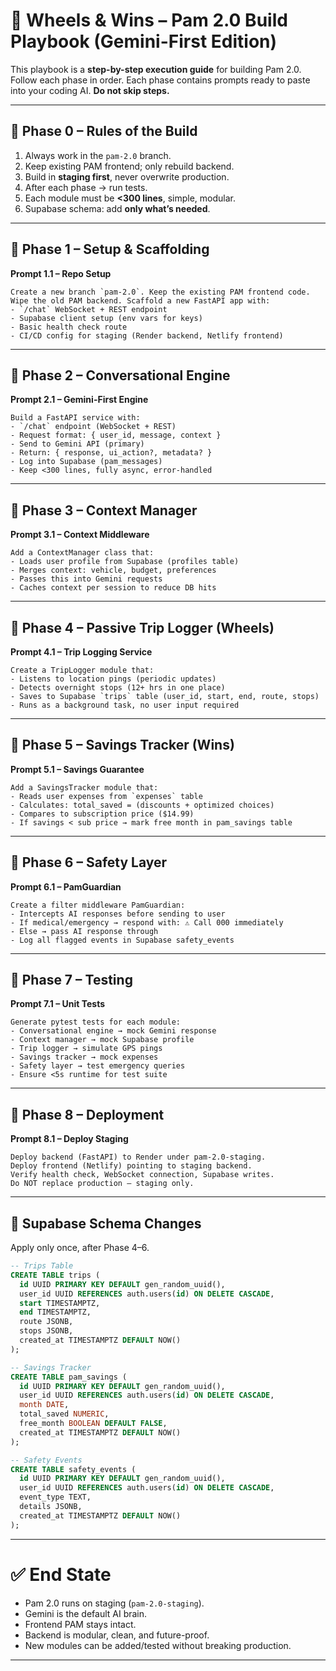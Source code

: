 # 🚐 Wheels & Wins – Pam 2.0 Build Playbook (Gemini-First Edition)

This playbook is a **step-by-step execution guide** for building Pam 2.0. Follow each phase in order. Each phase contains prompts ready to paste into your coding AI. **Do not skip steps.**

---

## 📌 Phase 0 – Rules of the Build
1. Always work in the `pam-2.0` branch.
2. Keep existing PAM frontend; only rebuild backend.
3. Build in **staging first**, never overwrite production.
4. After each phase → run tests.
5. Each module must be **<300 lines**, simple, modular.
6. Supabase schema: add **only what’s needed**.

---

## 📌 Phase 1 – Setup & Scaffolding
**Prompt 1.1 – Repo Setup**
```
Create a new branch `pam-2.0`. Keep the existing PAM frontend code. Wipe the old PAM backend. Scaffold a new FastAPI app with:
- `/chat` WebSocket + REST endpoint
- Supabase client setup (env vars for keys)
- Basic health check route
- CI/CD config for staging (Render backend, Netlify frontend)
```

---

## 📌 Phase 2 – Conversational Engine
**Prompt 2.1 – Gemini-First Engine**
```
Build a FastAPI service with:
- `/chat` endpoint (WebSocket + REST)
- Request format: { user_id, message, context }
- Send to Gemini API (primary)
- Return: { response, ui_action?, metadata? }
- Log into Supabase (pam_messages)
- Keep <300 lines, fully async, error-handled
```

---

## 📌 Phase 3 – Context Manager
**Prompt 3.1 – Context Middleware**
```
Add a ContextManager class that:
- Loads user profile from Supabase (profiles table)
- Merges context: vehicle, budget, preferences
- Passes this into Gemini requests
- Caches context per session to reduce DB hits
```

---

## 📌 Phase 4 – Passive Trip Logger (Wheels)
**Prompt 4.1 – Trip Logging Service**
```
Create a TripLogger module that:
- Listens to location pings (periodic updates)
- Detects overnight stops (12+ hrs in one place)
- Saves to Supabase `trips` table (user_id, start, end, route, stops)
- Runs as a background task, no user input required
```

---

## 📌 Phase 5 – Savings Tracker (Wins)
**Prompt 5.1 – Savings Guarantee**
```
Add a SavingsTracker module that:
- Reads user expenses from `expenses` table
- Calculates: total_saved = (discounts + optimized choices)
- Compares to subscription price ($14.99)
- If savings < sub price → mark free month in pam_savings table
```

---

## 📌 Phase 6 – Safety Layer
**Prompt 6.1 – PamGuardian**
```
Create a filter middleware PamGuardian:
- Intercepts AI responses before sending to user
- If medical/emergency → respond with: ⚠️ Call 000 immediately
- Else → pass AI response through
- Log all flagged events in Supabase safety_events
```

---

## 📌 Phase 7 – Testing
**Prompt 7.1 – Unit Tests**
```
Generate pytest tests for each module:
- Conversational engine → mock Gemini response
- Context manager → mock Supabase profile
- Trip logger → simulate GPS pings
- Savings tracker → mock expenses
- Safety layer → test emergency queries
- Ensure <5s runtime for test suite
```

---

## 📌 Phase 8 – Deployment
**Prompt 8.1 – Deploy Staging**
```
Deploy backend (FastAPI) to Render under pam-2.0-staging.
Deploy frontend (Netlify) pointing to staging backend.
Verify health check, WebSocket connection, Supabase writes.
Do NOT replace production — staging only.
```

---

## 📌 Supabase Schema Changes
Apply only once, after Phase 4–6.

```sql
-- Trips Table
CREATE TABLE trips (
  id UUID PRIMARY KEY DEFAULT gen_random_uuid(),
  user_id UUID REFERENCES auth.users(id) ON DELETE CASCADE,
  start TIMESTAMPTZ,
  end TIMESTAMPTZ,
  route JSONB,
  stops JSONB,
  created_at TIMESTAMPTZ DEFAULT NOW()
);

-- Savings Tracker
CREATE TABLE pam_savings (
  id UUID PRIMARY KEY DEFAULT gen_random_uuid(),
  user_id UUID REFERENCES auth.users(id) ON DELETE CASCADE,
  month DATE,
  total_saved NUMERIC,
  free_month BOOLEAN DEFAULT FALSE,
  created_at TIMESTAMPTZ DEFAULT NOW()
);

-- Safety Events
CREATE TABLE safety_events (
  id UUID PRIMARY KEY DEFAULT gen_random_uuid(),
  user_id UUID REFERENCES auth.users(id) ON DELETE CASCADE,
  event_type TEXT,
  details JSONB,
  created_at TIMESTAMPTZ DEFAULT NOW()
);
```

---

# ✅ End State
- Pam 2.0 runs on staging (`pam-2.0-staging`).
- Gemini is the default AI brain.
- Frontend PAM stays intact.
- Backend is modular, clean, and future-proof.
- New modules can be added/tested without breaking production.

---

